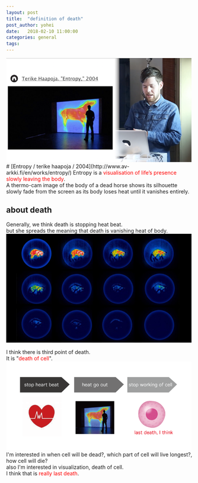 ```yaml
---
layout: post
title:  "definition of death"
post_author: yohei
date:   2018-02-10 11:00:00
categories: general
tags: 
---
```



<img src="/images/entropy.png" width="500px">
# [Entropy / terike haapoja / 2004](http://www.av-arkki.fi/en/works/entropy/) 
Entropy is a <span style="color : red">visualisation of life’s presence slowly leaving the body</span>.<br> 
A thermo-cam image of the body of a dead horse shows its silhouette slowly fade from the screen as its body loses heat until it vanishes entirely.<br>

## about death
Generally, we think death is stopping heat beat.<br>
but she spreads the meaning that death is vanishing heat of body.<br>
<img src="/images/12death.jpg" width="500px"><br>


I think there is third point of death.<br>
It is "<span style="color : red;">death of cell</span>".<br>
<img src="/images/third_death.png" width="500px"><br>
I'm interested in when cell will be dead?, which part of cell will live longest?, how cell will die?<br>
also I'm interested in visualization, death of cell.<br>
I think that is <span style="color : red;">really last death</span>.<br>



